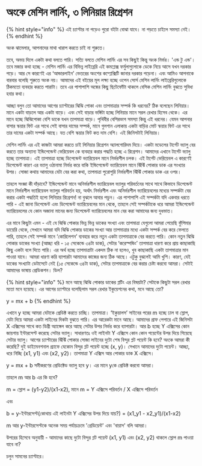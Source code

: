 # অংকে মেশিন লার্নিং, ৩ লিনিয়ার রিগ্রেশন

{% hint style="info" %}
এই চ্যাপ্টার না পড়েও পুরো বইটা বোঝা যাবে। না পড়তে চাইলে সমস্যা নেই। 
{% endhint %}

অংক ঝামেলার, আপনাদের মাথা খারাপ করতে চাই না শুরুতে। 

তবে, অভয় দিলে একটা কথা বলতে পারি। সত্যি বলতে মেশিন লার্নিং এর সব কিছুই কিন্তু অংক নির্ভর। 'এন্ড টু এন্ড'।তবে মজার কথা হচ্ছে - মেশিন লার্নিং এর বিভিন্ন লাইব্রেরি এই কমপ্লেক্স ফর্মুলাগুলোকে ডেকে নিয়ে আসে যখন দরকার পড়ে। আর সে কারণেই এর ‘আন্ডারলাইন’ ভেতরের অংশের কম্প্লেক্সিটি জানার দরকার পড়েনা। এবং আমিও আপনাকে বারবার বলেছি শুরুতে অংক নয়। আমাদের এই বইয়ের মূল লক্ষ্য হচ্ছে ওপেন সোর্স মেশিন লার্নিং লাইব্রেরিগুলোকে ঠিকমতো ব্যবহার করতে পারাটা। তবে এর পাশাপাশি অঙ্কের কিছু ছিটেফোঁটা থাকলে বেসিক মেশিন লার্নিং বুঝতে সুবিধা হবার কথা।

আচ্ছা বলুন তো আমাদের আগের চ্যাপ্টারের ঝিঝি পোকা এবং তাপমাত্রার সম্পর্ক কি ধরনের? ঠিক বলেছেন লিনিয়ার। মানে একটা বাড়লে আর একটা বাড়ে। এবং সেই বাড়ার ভঙ্গিটা হচ্ছে লিনিয়ার মানে সরল রেখার হিসেব থেকে। এর মানে হচ্ছে ঝিঝিপোকা বেশি ডাকে যখন তাপমাত্রা বাড়ে। পৃথিবীর বেশিরভাগ সমস্যা কিন্তু এই ধরনের। যেমন আপনার বাসার স্কয়ার ফিট এর সাথে সেই বাসার দামের সম্পর্ক, মানে গুলশান এলাকায় একটা বাড়ির মোট স্কয়ার ফিট এর সাথে তার দামের একটা সম্পর্ক আছে। যত বেশি স্কয়ার ফিট কত দাম বেশি। এই জিনিসটাই লিনিয়ার।

মেশিন লার্নিং এর এই কাজটা আমরা করতে চাই লিনিয়ার রিগ্রেশন অ্যালগোরিদম দিয়ে। একটা মডেলের টার্গেট ভ্যালু বের করতে তার অন্যান্য ইন্ডিপেন্ডেন্ট ভেরিয়েবল কে ব্যবহার করার পদ্ধতি হচ্ছে এ রিগ্রেশন। আমাদের এখানে টার্গেট ভ্যালু হচ্ছে তাপমাত্রা। এই তাপমাত্রা হচ্ছে ডিপেন্ডেন্ট ভ্যারিয়েবল মানে নির্ভরশীল চলক। এই টার্গেট ভেরিয়েবল এ কারণেই ডিপেন্ডেন্ট কারণ এর ভ্যালু ওঠানামা নির্ভর করে বাকি ইন্ডিপেন্ডেন্ট ভ্যারিয়েবল মানে ঝিঁঝিঁ পোকার ডাক এর সংখ্যার উপর। সোজা কথায় আমাদের যেটা বের করা কথা, তাপমাত্রা পুরোপুরি নির্ভরশীল ঝিঁঝিঁ পোকার ডাক এর ওপর।

তাহলে সংজ্ঞা কী দাঁড়াবে? ইন্ডিপেন্ডেন্ট মানে অনির্ভরশীল ভ্যারিয়েবল ভ্যালুর পরিবর্তনের সাথে সাথে কিভাবে ডিপেন্ডেন্ট মানে নির্ভরশীল ভ্যারিয়েবল ভ্যালুর পরিবর্তন হয়, অর্থাৎ নির্ভরশীল এবং অনির্ভরশীল ভ্যারিয়েবলের মধ্যের সম্পর্কটা বের করার একটা পদ্ধতিই হলো লিনিয়ার রিগ্রেশন! না বুঝলে আবার পড়ুন। এর পাশাপাশি এই সম্পর্কটা যদি একবার ধরতে পারি - এই জানা ডিপেন্ডেন্ট এবং ডিপেন্ডেন্ট ভ্যারিয়েবলের মান থেকে, তাহলে সেই সম্পর্কটাকে ধরে আমরা ইন্ডিপেন্ডেন্ট ভ্যারিয়েবলের যে কোন অজানা মানের জন্য ডিপেন্ডেন্ট ভ্যারিয়েবলের মান বের করা আমাদের জন্য দুধভাত।

এর মানে কিছুটা এমন - এই যে ঝিঝি পোকার ভিন্ন ভিন্ন ডাকের সংখ্যা এবং তাপমাত্রা যেগুলো আমরা পেয়েছি ফুঁপিমার ডায়েরি থেকে, সেখানে আমরা যদি ঝিঝি পোকার ডাকের সংখ্যা আর তাপমাত্রার মধ্যে একটা সম্পর্ক বের করে ফেলতে পারি, তাহলে সেই সম্পর্ক মানে ‘কোরিলেশন’ ব্যবহার করে নতুন একটা তাপমাত্রাকে বের করতে পারি। কোন নতুন ঝিঝি পোকার ডাকের সংখ্যা \(আচ্ছা ধরি - ১৫ সেকেন্ডে ৩৪টা ডাক\), সেটার ‘করেস্পন্ডিং’ তাপমাত্রা ধারণা করে প্রায় কাছাকাছি কিছু একটা বলে দিতে পারি। এর অর্থ হচ্ছে তাপমাত্রাটা একদম ঠিক না হলেও, খুব কাছাকাছি একটা তাপমাত্রার মান পাওয়া যাবে। আমরা ধারণা করি ব্যাপারটা আমাদের কাজের জন্য ঠিক আছে। এটুকু বুঝলেই আমি খুশি। কারণ, যেই ডাকের সংখ্যাটা ডেটাসেটে নেই \(১৫ সেকেন্ডে ৩৪টা ডাক\), সেটার তাপমাত্রাকে বের করার চেষ্টা করবো আমরা। সেটাই আমাদের ভাষায় প্রেডিকশন। ডিল?

{% hint style="info" %}
মনে আছে ঝিঝি পোকার ডাকের প্লটিং এর বিষয়টা? সেটাকে কিছুটা সরল রেখার মতো মনে হয়েছে। এর আগের চ্যাপ্টারে বলেছিলাম সরল রেখার ইকুয়েশনের কথা, মনে আছে তো?

y = mx + b
{% endhint %}

এখানে y হচ্ছে আমরা যেটাকে প্রেডিক্ট করতে চাচ্ছি। তাপমাত্রা। ‘ইকুয়ালস’ সাইনের পরের m হচ্ছে ঢাল বা স্লোপ, যেটা দিয়ে আমরা একটা লাইনের দিকটা বুঝতে পারি। এর আরেকটা মানে আছে। আমাদের গ্রাফ পেপারে এই জিনিসটা X এক্সিসের সাথে কত ডিগ্রী অ্যাঙ্গেল করে আছে সেটার উপর নির্ভর করে ব্যাপারটা। আর b হচ্ছে Y এক্সিসের কোন জায়গায় ইন্টারসেপ্ট করেছে সেটার ভ্যালু। সাধারণতঃ ওই লাইনটা Y এক্সিসে কোন কোন পয়েন্টের উপর দিয়ে গিয়েছে সেটার ভ্যালু। আগের চ্যাপ্টারের ঝিঁঝিঁ পোকার সোজা লাইনের দুটো শেষ বিন্দুর প্লট পয়েন্ট কি হবে? অংকে আমরা কী করেছি? দুই ডাইমেনশনাল গ্র্যাফে যেকোন বিন্দুর প্লট পয়েন্ট হচ্ছে \(x, y\)। সেখানে আমাদের দুটো পয়েন্ট। আচ্ছা, ধরে নিচ্ছি \(x1, y1\) এবং \(x2, y2\)। তাপমাত্রা Y এক্সিস আর পোকার ডাক X এক্সিসে।  

y = mx + b সমীকরণের প্রেডিক্টেড ভ্যালু হবে y। এর মানে yকে প্রেডিক্ট করবো আমরা।

তাহলে m আর b এর কি হবে?

m = স্লোপ = \(y1-y2\)/\(x1-x2\), মানে m = Y এক্সিসে পরিবর্তন / X এক্সিসে পরিবর্তন

এবং

b = y-ইন্টারসেপ্ট\(কোথায় এই লাইনটা Y এক্সিসের উপর দিয়ে যায়?\) = \(x1_y1 - x2_y1\)/\(x1-x2\)

m আর y-ইন্টারসেপ্টকে অনেক সময় পর্যায়ক্রমে 'গ্রেডিয়েন্ট' এবং 'বায়াস' বলি আমরা। 

উপরের হিসেবে অনুযায়ী - আমাদের কাছে দুটো বিন্দুর প্লট পয়েন্ট \(x1, y1\) এবং \(x2, y2\) থাকলে স্লোপ m পাওয়া যাবে না? 

চলুন সামনের চ্যাপ্টারে। 

